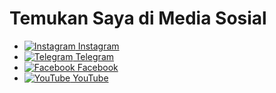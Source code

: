 # Temukan Saya di Media Sosial

- [![Instagram](https://upload.wikimedia.org/wikipedia/commons/a/a5/Instagram_icon.png) Instagram](https://www.instagram.com/jeey_store01)
- [![Telegram](images/telegram-logo.png) Telegram](https://t.me/Jeeystore3)
- [![Facebook](https://upload.wikimedia.org/wikipedia/commons/5/51/Facebook_f_logo_%282019%29.svg) Facebook](https://www.facebook.com/JeeyStoree)
- [![YouTube](https://upload.wikimedia.org/wikipedia/commons/4/4c/YouTube_icon_%282013-2017%29.png) YouTube](https://youtube.com/@jeey_store)
